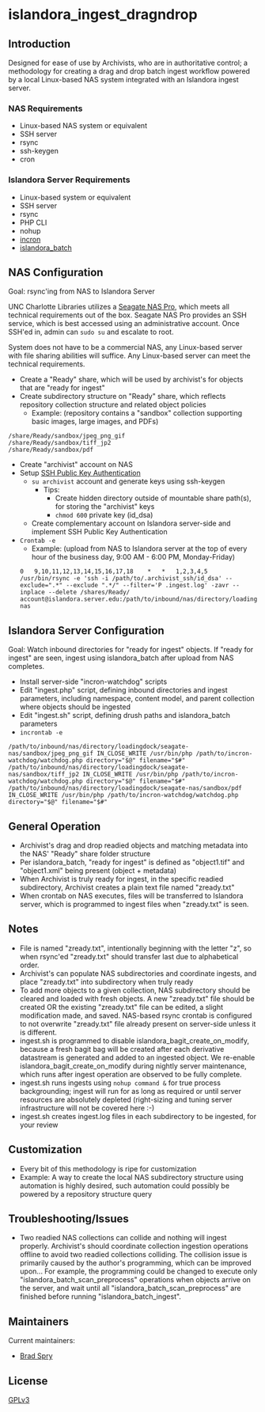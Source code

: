 # islandora_ingest_dragndrop

## Introduction

Designed for ease of use by Archivists, who are in authoritative control; a methodology for creating a drag and drop batch ingest workflow powered by a local Linux-based NAS system integrated with an Islandora ingest server. 



### NAS Requirements

* Linux-based NAS system or equivalent
* SSH server
* rsync
* ssh-keygen
* cron


### Islandora Server Requirements

* Linux-based system or equivalent
* SSH server
* rsync
* PHP CLI
* nohup
* [incron](https://packages.debian.org/search?keywords=incron)
* [islandora_batch](https://github.com/Islandora/islandora_batch)



## NAS Configuration

Goal: rsync'ing from NAS to Islandora Server

UNC Charlotte Libraries utilizes a [Seagate NAS Pro](http://www.seagate.com/products/network-attached-storage/business-storage/seagate-nas-pro/), which meets all technical requirements out of the box.   Seagate NAS Pro provides an SSH service, which is best accessed using an administrative account.  Once SSH'ed in, admin can `sudo su` and escalate to root.

System does not have to be a commercial NAS, any Linux-based server with file sharing abilities will suffice.  Any Linux-based server can meet the technical requirements.

* Create a "Ready" share, which will be used by archivist's for objects that are "ready for ingest"
* Create subdirectory structure on "Ready" share, which reflects repository collection structure and related object policies
	* Example: (repository contains a "sandbox" collection supporting basic images, large images, and PDFs)
```
/share/Ready/sandbox/jpeg_png_gif
/share/Ready/sandbox/tiff_jp2
/share/Ready/sandbox/pdf
```

* Create "archivist" account on NAS
* Setup [SSH Public Key Authentication](https://www.google.com/search?q=SSH+Public+Key+Authentication)
	* `su archivist` account and generate keys using ssh-keygen
		* Tips:
			* Create hidden directory outside of mountable share path(s), for storing the "archivist" keys
			* `chmod 600` private key (id_dsa)
	* Create complementary account on Islandora server-side and implement SSH Public Key Authentication
* `Crontab -e`
	* Example: (upload from NAS to Islandora server at the top of every hour of the business day, 9:00 AM - 6:00 PM, Monday-Friday)
	```
    0	9,10,11,12,13,14,15,16,17,18	*	*	1,2,3,4,5	/usr/bin/rsync -e 'ssh -i /path/to/.archivist_ssh/id_dsa' --exclude=".*" --exclude ".*/" --filter='P .ingest.log' -zavr --inplace --delete /shares/Ready/ account@islandora.server.edu:/path/to/inbound/nas/directory/loadingdock/seagate-nas
    ```
	
## Islandora Server Configuration

Goal: Watch inbound directories for "ready for ingest" objects.  If "ready for ingest" are seen, ingest using islandora_batch after upload from NAS completes.

* Install server-side "incron-watchdog" scripts
* Edit "ingest.php" script, defining inbound directories and ingest parameters, including namespace, content model, and parent collection where objects should be ingested
* Edit "ingest.sh" script, defining drush paths and islandora_batch parameters
* `incrontab -e`
```
/path/to/inbound/nas/directory/loadingdock/seagate-nas/sandbox/jpeg_png_gif IN_CLOSE_WRITE /usr/bin/php /path/to/incron-watchdog/watchdog.php directory="$@" filename="$#"
/path/to/inbound/nas/directory/loadingdock/seagate-nas/sandbox/tiff_jp2 IN_CLOSE_WRITE /usr/bin/php /path/to/incron-watchdog/watchdog.php directory="$@" filename="$#"
/path/to/inbound/nas/directory/loadingdock/seagate-nas/sandbox/pdf IN_CLOSE_WRITE /usr/bin/php /path/to/incron-watchdog/watchdog.php directory="$@" filename="$#"
```



## General Operation

* Archivist's drag and drop readied objects and matching metadata into the NAS' "Ready" share folder structure   
* Per islandora_batch, "ready for ingest" is defined as "object1.tif" and "object1.xml" being present (object + metadata)
* When Archivist is truly ready for ingest, in the specific readied subdirectory, Archivist creates a plain text file named "zready.txt"
* When crontab on NAS executes, files will be transferred to Islandora server, which is programmed to ingest files when "zready.txt" is seen.


## Notes
* File is named "zready.txt", intentionally beginning with the letter "z", so when rsync'ed "zready.txt" should transfer last due to alphabetical order.
* Archivist's can populate NAS subdirectories and coordinate ingests, and place "zready.txt" into subdirectory when truly ready
* To add more objects to a given collection, NAS subdirectory should be cleared and loaded with fresh objects.  A new "zready.txt" file should be created OR the existing "zready.txt" file can be edited, a slight modification made, and saved.  NAS-based rsync crontab is configured to not overwrite "zready.txt" file already present on server-side unless it is different.
* ingest.sh is programmed to disable islandora_bagit_create_on_modify, because a fresh bagit bag will be created after each derivative datastream is generated and added to an ingested object.   We re-enable islandora_bagit_create_on_modify during nightly server maintenance, which runs after ingest operation are observed to be fully complete.
* ingest.sh runs ingests using `nohup command &` for true process backgrounding; ingest will run for as long as required or until server resources are absolutely depleted (right-sizing and tuning server infrastructure will not be covered here :-)
* ingest.sh creates ingest.log files in each subdirectory to be ingested, for your review


## Customization

* Every bit of this methodology is ripe for customization
* Example: A way to create the local NAS subdirectory structure using automation is highly desired, such automation could possibly be powered by a repository structure query

## Troubleshooting/Issues

* Two readied NAS collections can collide and nothing will ingest properly.   Archivist's should coordinate collection ingestion operations offline to avoid two readied collections colliding.   The collision issue is primarily caused by the author's programming, which can be improved upon...  For example, the programming could be changed to execute only "islandora_batch_scan_preprocess" operations when objects arrive on the server, and wait until all "islandora_batch_scan_preprocess" are finished before running "islandora_batch_ingest".


## Maintainers

Current maintainers:

* [Brad Spry](https://github.com/bradspry)


## License

[GPLv3](http://www.gnu.org/licenses/gpl-3.0.txt)

